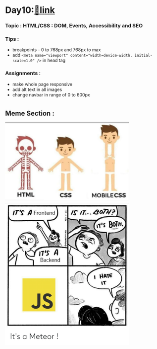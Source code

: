 # Day10:[🔗link](https://devs-nest.github.io/frontend-assignments/Day10/)

### Topic : HTML/CSS : DOM, Events, Accessibility and SEO

### Tips :

- breakpoints - 0 to 768px and 768px to max
- add `<meta name="viewport" content="width=device-width, initial-scale=1.0" />` in head tag

### Assignments :

- make whole page responsive
- add alt text in all images
- change navbar in range of 0 to 600px

#

## Meme Section :

<img src='../assets/meme/css_meme.png' width="400"/>
<img src='../assets/meme/its-a-frontend-is-it-3oth-its-both-backend.webp' width="400"/>
